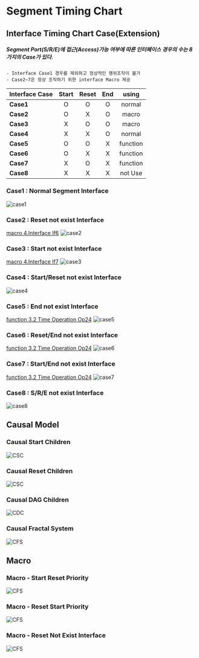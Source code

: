 <!--
작성 후 문서 나눌것
-->

# Segment Timing Chart

## Interface Timing Chart Case(Extension)

##### Segment Port(S/R/E)에 접근(Access)가능 여부에 따른 인터페이스 경우의 수는 8가지의 Case가 있다.
    - Interface Case1 경우를 제외하고 정상적인 행위조작이 불가
    - Case2~7은 정상 조작하기 위한 interface Macro 제공

| Interface Case | Start | Reset| End | using|
|:--|:--:|:--:|:--:|:--:|
|**Case1**|O|O|O|normal|
|**Case2**|O|X|O|macro|
|**Case3**|X|O|O|macro|
|**Case4**|X|X|O|normal|
|**Case5**|O|O|X|function|
|**Case6**|O|X|X|function|
|**Case7**|X|O|X|function|
|**Case8**|X|X|X|not Use|

### Case1 : Normal Segment Interface

![case1](IMG/Case1.PNG)


### Case2 : Reset not exist Interface
[macro 4.Interface If6](Language/ds-language-table.md)
![case2](IMG/Case2.PNG)


### Case3 : Start not exist Interface
[macro 4.Interface If7](Language/ds-language-table.md)
![case3](IMG/Case3.PNG)

### Case4 : Start/Reset not exist Interface
![case4](IMG/Case4.PNG)


### Case5 : End not exist Interface
[function 3.2 Time Operation Op24](Language/ds-language-table.md)
![case5](IMG/Case5.PNG)

### Case6 : Reset/End not exist Interface
[function 3.2 Time Operation Op24](Language/ds-language-table.md)
![case6](IMG/Case6.PNG)
### Case7 : Start/End not exist Interface
[function 3.2 Time Operation Op24](Language/ds-language-table.md)
![case7](IMG/Case7.PNG)
### Case8 : S/R/E not exist Interface
![case8](IMG/Case8.PNG)

## Causal Model

### Causal Start Children
![CSC](IMG/CausalSChildren.PNG)
### Causal Reset Children
![CSC](IMG/CausalRChildren.PNG)

### Causal DAG Children

![CDC](IMG/CausalDAGChildren.PNG)

### Causal Fractal System

![CFS](IMG/CausalFractalSys.PNG)


## Macro

### Macro - Start Reset Priority
![CFS](IMG/MacroSR.PNG)
### Macro - Reset Start Priority
![CFS](IMG/MacroRS.PNG)
### Macro - Reset Not Exist Interface
![CFS](IMG/MacroRNE.PNG)
